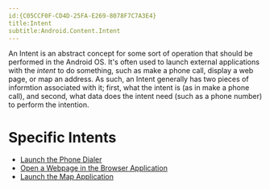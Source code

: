 ```yaml
---
id:{C05CCF0F-CD4D-25FA-E269-8078F7C7A3E4}  
title:Intent  
subtitle:Android.Content.Intent  
---
```


An Intent is an abstract concept for some sort of operation that should be
performed in the Android OS. It's often used to launch external applications
with the *intent* to do something, such as make a phone call, display a
web page, or map an address. As such, an Intent generally has two pieces of
informtion associated with it; first, what the intent is (as in make a phone
call), and second, what data does the intent need (such as a phone number) to
perform the intention.

 <a name="Specific_Intents" class="injected"></a>


# Specific Intents

-   [Launch the Phone Dialer](/recipes/android/fundamentals/intent/launch_the_phone_dialer) 
-   [Open a Webpage in the Browser Application](/recipes/android/fundamentals/intent/open_a_webpage_in_the_browser_application) 
-   [Launch the Map Application](/recipes/android/fundamentals/intent/launch_the_map_application)